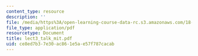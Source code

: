 ```yaml
---
content_type: resource
description: ''
file: /media/https%3A/open-learning-course-data-rc.s3.amazonaws.com/18-996-topics-in-theoretical-computer-science-internet-research-problems-spring-2002/ce8ed7b37e30ac861e5ae57f787cacab_lect3_talk_mit.pdf
file_type: application/pdf
resourcetype: Document
title: lect3_talk_mit.pdf
uid: ce8ed7b3-7e30-ac86-1e5a-e57f787cacab
---
```

